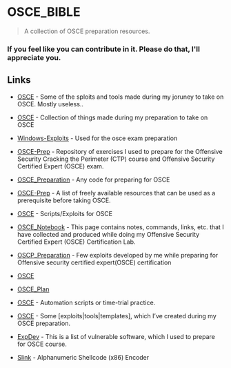 # OSCE_BIBLE

> A collection of OSCE preparation resources.

### If you feel like you can contribute in it. Please do that, I'll appreciate you.

## Links

* [OSCE](https://github.com/winterwolf32/OSCE) - Some of the sploits and tools made during my joruney to take on OSCE. Mostly useless..

* [OSCE](https://github.com/ihack4falafel/OSCE) - Collection of things made during my preparation to take on OSCE 

* [Windows-Exploits](https://github.com/73696e65/windows-exploits) - Used for the osce exam preparation 

* [OSCE-Prep](https://github.com/neb2886/OSCE-prep) - Repository of exercises I used to prepare for the Offensive Security Cracking the Perimeter (CTP) course and Offensive Security Certified Expert (OSCE) exam.

* [OSCE_Preparation](https://github.com/jakeforer/OSCE-Preparation) - Any code for preparing for OSCE

* [OSCE-Prep](https://github.com/snoopysecurity/OSCE-Prep) -  A list of freely available resources that can be used as a prerequisite before taking OSCE. 

* [OSCE](https://github.com/omaidf/OSCE) - Scripts/Exploits for OSCE

* [OSCE_Notebook](https://github.com/tsondt/osce) - This page contains notes, commands, links, etc. that I have collected and produced while doing my Offensive Security Certified Expert (OSCE) Certification Lab.

* [OSCP_Preparation](https://github.com/strikergoutham/OSCE-preparation) - Few exploits developed by me while preparing for Offensive security certified expert(OSCE) certification 

* [OSCE](https://github.com/bigb0ss-offsec/OSCE)

* [OSCE_Plan](https://github.com/ben0/OSCE)

* [OSCE](https://github.com/CaptBoykin/osce) - Automation scripts or time-trial practice.

* [OSCE](https://github.com/dhn/OSCE) - Some [exploits|tools|templates], which I’ve created during my OSCE preparation.

* [ExpDev](https://github.com/simonuvarov/expdev) - This is a list of vulnerable software, which I used to prepare for OSCE course.

* [Slink](https://github.com/ihack4falafel/Slink) - Alphanumeric Shellcode (x86) Encoder 


